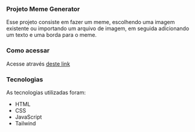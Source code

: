 ### Projeto Meme Generator

Esse projeto consiste em fazer um meme, escolhendo uma imagem existente ou importando um arquivo de imagem, em seguida adicionando um texto e uma borda para o meme.

### Como acessar

Acesse através [deste link](https://project-meme-generator-inky.vercel.app/)

### Tecnologias

As tecnologias utilizadas foram:

- HTML
- CSS
- JavaScript
- Tailwind